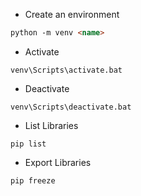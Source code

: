 
- Create an environment
```md
python -m venv <name>
```
- Activate
```
venv\Scripts\activate.bat
```
- Deactivate
```
venv\Scripts\deactivate.bat
```

- List Libraries
```
pip list
```
- Export Libraries
```
pip freeze
```

